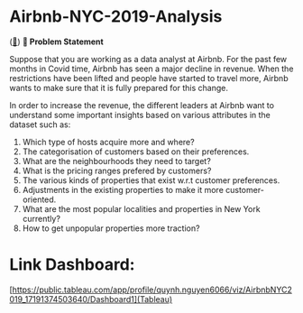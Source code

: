# Airbnb-NYC-2019-Analysis

([🔗](https://github.com/thuyquynh13/Airbnb-NYC-2019-Analysis/blob/main/README.md)) **🏨 Problem Statement**

Suppose that you are working as a data analyst at Airbnb. For the past few months in Covid time, Airbnb has seen a major decline in revenue. When the restrictions have been lifted and people have started to travel more, Airbnb wants to make sure that it is fully prepared for this change.

In order to increase the revenue, the different leaders at Airbnb want to understand some important insights based on various attributes in the dataset such as:
1. Which type of hosts acquire more and where?
2. The categorisation of customers based on their preferences.
3. What are the neighbourhoods they need to target?
4. What is the pricing ranges prefered by customers?
5. The various kinds of properties that exist w.r.t customer preferences.
6. Adjustments in the existing properties to make it more customer-oriented.
7. What are the most popular localities and properties in New York currently?
8. How to get unpopular properties more traction?

# Link Dashboard:
[https://public.tableau.com/app/profile/quynh.nguyen6066/viz/AirbnbNYC2019_17191374503640/Dashboard1](Tableau)
